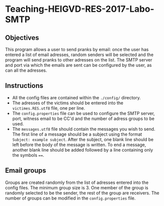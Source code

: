 # Teaching-HEIGVD-RES-2017-Labo-SMTP

## Objectives
This program allows a user to send pranks by email: once the user has entered a list of email adresses, random senders will be selected and the program will send pranks to other adresses on the list. The SMTP server and port via which the emails are sent can be configured by the user, as can all the adresses.

## Instructions

* All the config files are contained within the `./config/` directory. 
* The adresses of the victims should be entered into the `victimes.RES.utf8` file, one per line.
* The `config.properties` file can be used to configure the SMTP server, port, witness email to be CC'd and the number of adress groups to be used.
* The `messages.utf8` file should contain the messages you wish to send. The first line of a message should be a subject using the format `Subject: example subject`. After the subject, one blank line should be left before the body of the message is written. To end a message, another blank line should be added followed by a line containing only the symbols `==`.

## Email groups
Groups are created randomly from the list of adresses entered into the config files. The minimum group size is 3. One member of the group is randomly selected to be the sender, the rest of the group are receivers. The number of groups can be modified in the `config.properties` file.

      







